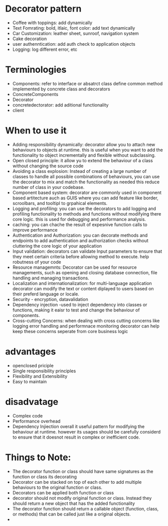 # Decorator pattern
- Coffee with toppings: add dynamically
- Text Fomrating: bold, itlaic, font color: add text dynamically
- Car Customization: leather sheet, sunroof, navigation system
- Cake decoration
- user authenntication: add auth check to application objects
- Logging: log different error, etc

# Terminologies
- Components: refer to interface or absatrct class define common method implemented by concrete
  class and decorators
- ConcreteComponents
- Decorator
- concretedectorator: add aditional functionality
- client

# When to use it
- Adding responsibility dynamically: decorator allow you to attach new behaviours to objects at runtime. this is useful when you want to add the functionality to object incrementally and flexible
without subclassing.
- Open closed principle: it allow yu to extend the behaviour of a class without changing the source code
- Avoiding a class explosion: Instead of creating a large number of classes to handle all possible
  combinations of behaviours, you can use the decorator to mix and match the functionality as needed
  this reduce number of class in your codebase.
- Component  based system: decorator are commonly used in component based artitecture auch as GUIS
  where you can add feature like border, scroolbars, and tooltipl to grpahical elements.
- Logging and profiling: you can use the decorators to add logging and profiling functionality to methods and functions without modifying there core logic. this is used for debugging and performance
analysis.
- caching: you can chache the result of expesnive function calls to improve performance
- Authentication and Authorization: you can decorate methods and endpoints to add authentication
  and authorization checks without cluttering the core logic of your application
- Input validation: decorators can validate Input parameters to ensure that they meet certain criteria before allowing method to execute. help robutness of your code
- Resource managemnts: Decorator can be used for resource managements, such as opening and closing
  database connection, file handling and managing transactions.
- Localization and internationalization: for multi-language application decorator can modify the text
  or content diplayed to users based on their preferd language or locale.
- Security - encryption, datavalidation
- Dependency injection -used to inject dependency into classes or functions, making it eaisr to test
  and change the behaviour of components.
- Cross-cutting Concerns: when dealing with cross cutting concerns like logging error handling
  and performnace monitoring decorator can help keep these concerns seperate from core business logic
# advantages
- openclosed priciple
- Single responsibility principles
- Flexibility and Extensibility
- Easy to maintain
# disadvatage
- Complex code
- Performance overhead
- Dependency Injiection
overall it useful pattern for modifying the behaviour at runtime. however its usages
should be carefully considerd to ensure that it doesnot result in complex or inefficient
code.

# Things to Note:
- The decorator function or class should have same signatures as the function or class its decorating
- Decorator can be stacked on top of each other to add multiple behaviours to the original function
  or class.
- Decorators can be applied both function or class
- decorator should not modify original function or class. Instead they should return a new object
  that has the added functionality
- The decorator function should return a callable object (function, class, or methods)
  that can be called just like a original objects.
- 